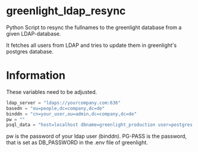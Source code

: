 # greenlight_ldap_resync
Python Script to resync the fullnames to the greenlight database from a given LDAP-database.

It fetches all users from LDAP and tries to update them in greenlight's postgres database.


# Information
These variables need to be adjusted.

```python
ldap_server = "ldaps://yourcompany.com:636"
basedn = "ou=people,dc=company,dc=de"
binddn = "cn=your_user,ou=admin,dc=company,dc=de"
pw = ""
psql_data = "host=localhost dbname=greenlight_production user=postgres password=PG-PASS" 
```

pw is the password of your ldap user (binddn).
PG-PASS is the password, that is set as DB_PASSWORD in the .env file of greenlight.
